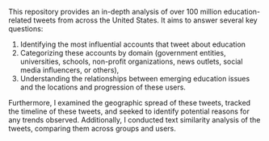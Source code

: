 This repository provides an in-depth analysis of over 100 million education-related tweets from across the United States. 
It aims to answer several key questions:
1. Identifying the most influential accounts that tweet about education
2. Categorizing these accounts by domain (government entities, universities, schools, non-profit organizations, news outlets, social media influencers, or others), 
3. Understanding the relationships between emerging education issues and the locations and progression of these users.

Furthermore, I examined the geographic spread of these tweets, tracked the timeline of these tweets, and seeked to identify potential reasons for any trends observed. 
Additionally, I conducted text similarity analysis of the tweets, comparing them across groups and users.
